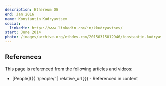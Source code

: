```yaml
---
description: Ethereum OG
end: Jan 2016
name: Konstantin Kudryavtsev
social:
  linkedin: https://www.linkedin.com/in/kkudryavtsev/
start: June 2014
photo: /images/archive.org/ethdev.com/20150315012946/konstantin-kudryavtsev.jpg
---
```



## References

This page is referenced from the following articles and videos:

- [People]({{ '/people/' | relative_url }}) - Referenced in content